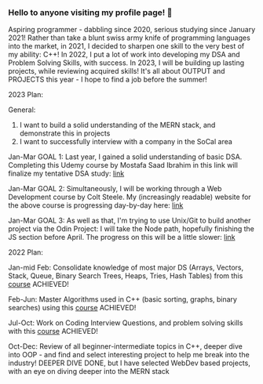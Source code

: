 ### Hello to anyone visiting my profile page! 👋

Aspiring programmer - dabbling since 2020, serious studying since January 2021!  Rather than take a blunt swiss army knife of programming languages into the market, in 2021, I decided to sharpen one skill to the very best of my ability: C++!  In 2022, I put a lot of work into developing my DSA and Problem Solving Skills, with success.  In 2023, I will be building up lasting projects, while reviewing acquired skills!  It's all about OUTPUT and PROJECTS this year - I hope to find a job before the summer!

2023 Plan:

General:
1)  I want to build a solid understanding of the MERN stack, and demonstrate this in projects
2)  I want to successfully interview with a company in the SoCal area

Jan-Mar GOAL 1:  Last year, I gained a solid understanding of basic DSA.  Completing this Udemy course by Mostafa Saad Ibrahim in this link will finalize my tentative DSA study: [link](https://www.udemy.com/course/skills-algorithms-cpp2/)

Jan-Mar GOAL 2:  Simultaneously, I will be working through a Web Development course by Colt Steele.  My (increasingly readable) website for the above course is progressing day-by-day here: [link](https://rabogan.github.io/ColtSteelePractice/)

Jan-Mar GOAL 3:  As well as that, I'm trying to use Unix/Git to build another project via the Odin Project: I will take the Node path, hopefully finishing the JS section before April.  The progress on this will be a little slower: [link](https://rabogan.github.io/odin-recipes/)


2022 Plan:

Jan-mid Feb:  Consolidate knowledge of most major DS (Arrays, Vectors, Stack, Queue, Binary Search Trees, Heaps, Tries, Hash Tables) from this [course](https://www.udemy.com/course/dscpp-skills/)   ACHIEVED!

Feb-Jun: Master Algorithms used in C++ (basic sorting, graphs, binary searches) using this [course](https://www.udemy.com/course/skills-algorithms-cpp/)   ACHIEVED!

Jul-Oct:  Work on Coding Interview Questions, and problem solving skills with this [course](https://www.udemy.com/course/skills-coding-interviews/)  ACHIEVED!

Oct-Dec:  Review of all beginner-intermediate topics in C++, deeper dive into OOP - and find and select interesting project to help me break into the industry!   DEEPER DIVE DONE, but I have selected WebDev based projects, with an eye on diving deeper into the MERN stack
